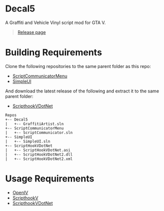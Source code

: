 
# Decal5
A Graffiti and Vehicle Vinyl script mod for GTA V.
> [Release page](https://www.gta5-mods.com/scripts/decal5)

# Building Requirements
Clone the following repositories to the same parent folder as this repo:
- [ScriptCommunicatorMenu](https://github.com/LfxB/ScriptCommunicatorMenu)
- [SimpleUI](https://github.com/LfxB/SimpleUI)

And download the latest release of the following and extract it to the same parent folder:
- [ScripthookVDotNet](https://www.gta5-mods.com/tools/scripthookv-net)
```
Repos
+-- Decal5
|   +-- GraffitiArtist.sln
+-- ScriptCommunicatorMenu
|   +-- ScriptCommunicator.sln
+-- SimpleUI
|   +-- SimpleUI.sln
+-- ScriptHookVDotNet
|   +-- ScriptHookVDotNet.asi
|   +-- ScriptHookVDotNet2.dll
|   +-- ScriptHookVDotNet2.xml
```
# Usage Requirements
- [OpenIV](https://www.gta5-mods.com/tools/openiv)
- [ScripthookV](https://www.gta5-mods.com/tools/script-hook-v)
- [ScripthookVDotNet](https://www.gta5-mods.com/tools/scripthookv-net)
